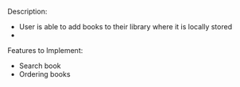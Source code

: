 Description:
- User is able to add books to their library where it is locally stored
- 
Features to Implement:
- Search book
- Ordering books
